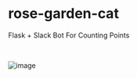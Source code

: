 # rose-garden-cat

Flask + Slack Bot For Counting Points

<br/>

![image](https://user-images.githubusercontent.com/16907370/160915706-1040f0aa-fb11-46d7-afb5-30c7972bf468.png)
